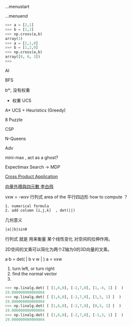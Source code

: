 ...menustart


...menuend


```python
>>> a = [2,1]
>>> b = [1,2]
>>> np.cross(a,b)
array(3)
>>> a = [2,1,0]
>>> b = [1,2,0]
>>> np.cross(a,b)
array([0, 0, 3])
>>>
```

AI

BFS 

bᵐ, 没有权重


+ 权重 UCS

A*  UCS +  Heuristics (Greedy)


8 Puzzle



CSP

N-Queens


Adv

mini-max , act as a ghost? 

Expectimax Search -> MDP




[Cross Product Application](https://amirazmi.net/cross-products-in-game-development-and-their-use-cases/)

[向量外積與四元數 李白飛](http://episte.math.ntu.edu.tw/articles/mm/mm_15_1_12/index.html)

vxw = -wxv 
行列式 area of the 平行四边形
how to compute ？ 

    1. numerical formula
    2. add column [i,j,k]  , det(||)

几何意义

    |a||b|sinθ

行列式 就是 用来衡量 某个线性变化 对空间的拉伸作用。

2D空间的叉乘可以简化为两个Z轴为0的3D向量的叉乘。

a·b = det( | b v w | )
a = vxw



1. turn left, or turn right
2. find the normal vector
3. 


```python
>>> np.linalg.det( [ [1,6,0], [-2,7,0], [1,-4, 1] ]  )
19.000000000000004
>>> np.linalg.det( [ [1,6,0], [-2,7,0], [1,3, 1] ]  )
19.000000000000004
>>> np.linalg.det( [ [1,6,0], [-2,7,0], [0,3, 1] ]  )
19.000000000000004
>>> np.linalg.det( [ [1,6,0], [-2,7,0], [-1,3, 1] ]  )
19.000000000000004
```




